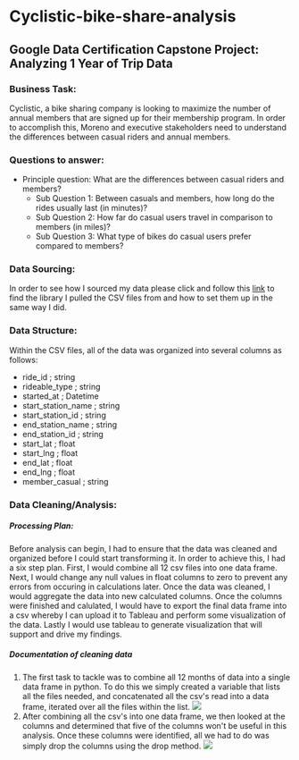 # Cyclistic-bike-share-analysis
## Google Data Certification Capstone Project: Analyzing 1 Year of Trip Data  

### Business Task:
Cyclistic, a bike sharing company is looking to maximize the number of annual members that are signed up for their membership program. In order to accomplish this, Moreno and executive stakeholders need to understand the differences between casual riders and annual members.  

### Questions to answer:
* Principle question: What are the differences between casual riders and members?
  + Sub Question 1: Between casuals and members, how long do the rides usually last (in minutes)?
  + Sub Question 2: How far do casual users travel in comparison to members (in miles)?
  + Sub Question 3: What type of bikes do casual users prefer compared to members?

### Data Sourcing:
In order to see how I sourced my data please click and follow this [link](https://github.com/travis-barairo/Cyclistic-bike-share-analysis/blob/main/data_source.md) to find the library I pulled the CSV files from and how to set them up in the same way I did.  

### Data Structure:
Within the CSV files, all of the data was organized into several columns as follows:
* ride_id ; string
* rideable_type ; string
* started_at ; Datetime
* start_station_name ; string
* start_station_id ; string
* end_station_name ; string
* end_station_id ; string
* start_lat ; float
* start_lng ; float
* end_lat ; float
* end_lng ; float
* member_casual ; string

### Data Cleaning/Analysis:

##### Processing Plan:
Before analysis can begin, I had to ensure that the data was cleaned and organized before I could start transforming it. In order to achieve this, I had a six step plan. First, I would combine all 12 csv files into one data frame. Next, I would change any null values in float columns to zero to prevent any errors from occuring in calculations later. Once the data was cleaned, I would aggregate the data into new calculated columns. Once the columns were finished and calulated, I would have to export the final data frame into a csv whereby I can upload it to Tableau and perform some visualization of the data. Lastly I would use tableau to generate visualization that will support and drive my findings.  

##### Documentation of cleaning data
1. The first task to tackle was to combine all 12 months of data into a single data frame in python. To do this we simply created a variable that lists all the files needed, and concatenated all the csv's read into a data frame, iterated over all the files within the list.
![](Cyclistic-bike-share-analysis/images/Clean1.JPG)
2. After combining all the csv's into one data frame, we then looked at the columns and determined that five of the columns won't be useful in this analysis. Once these columns were identified, all we had to do was simply drop the columns using the drop method.
![](Cyclistic-bike-share-analysis/images/Clean2.JPG) 
